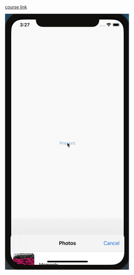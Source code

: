 [course link](https://classroom.udacity.com/courses/ud788/lessons/3562669194/concepts/35600187500923)

![image](./present.gif)



